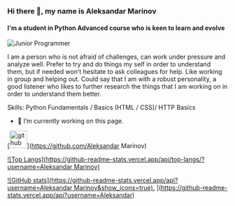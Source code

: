 ### Hi there 👋, my name is Aleksandar Marinov
#### I'm a student in Python Advanced course who is keen to learn and evolve

![Junior Programmer](https://user-images.githubusercontent.com/106611595/188648305-a86de923-0cc3-4b5a-ae18-31820f573e28.png)


I am a person who is not afraid of challenges, can work under pressure and analyze well. Prefer to try and do things my self in order to understand them, but if needed won’t hesitate to ask colleagues for help. Like working in group and helping out. Could say that I am with a robust personality, a good listener who likes to further research the things that I am working on in order to understand them better.

Skills: Python Fundamentals / Basics (HTML / CSS)/ HTTP Basics

- 🔭 I’m currently working on this page. 


[<img src='https://cdn.jsdelivr.net/npm/simple-icons@3.0.1/icons/github.svg' alt='github' height='40'>](https://github.com/Aleksandar Marinov)  

[![Top Langs](https://github-readme-stats.vercel.app/api/top-langs/?username=Aleksandar Marinov)](https://github.com/anuraghazra/github-readme-stats)

[![GitHub stats](https://github-readme-stats.vercel.app/api?username=Aleksandar Marinov&show_icons=true).](https://github.com/Nahalnika/github-readme-stats) ](https://github-readme-stats.vercel.app/api?username=Aleksandar)
